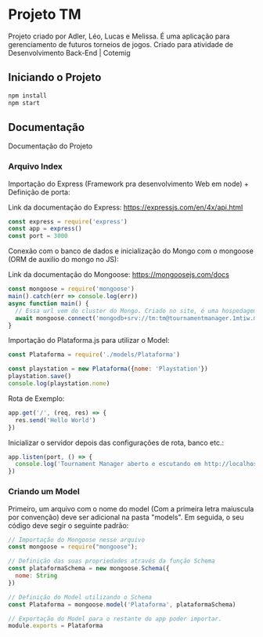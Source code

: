 # Projeto TM

Projeto criado por Adler, Léo, Lucas e Melissa. É uma aplicação para gerenciamento de futuros torneios de jogos. Criado para atividade de Desenvolvimento Back-End | Cotemig

## Iniciando o Projeto

```cmd
npm install
npm start
```

## Documentação

Documentação do Projeto

### Arquivo Index

Importação do Express (Framework pra desenvolvimento Web em node) + Definição de porta:

Link da documentação do Express: <https://expressjs.com/en/4x/api.html>

```js
const express = require('express')
const app = express()
const port = 3000
```

Conexão com o banco de dados e inicialização do Mongo com o mongoose (ORM de auxilio do mongo no JS):

Link da documentação do Mongoose: <https://mongoosejs.com/docs>

```js
const mongoose = require('mongoose')
main().catch(err => console.log(err))
async function main() {
  // Essa url vem do cluster do Mongo. Criado no site, é uma hospedagem gratuita temporária do Mongo! (https://cloud.mongodb.com/v2/6182974e71064e34af74755a#clusters/connect?clusterId=TournamentManager)
  await mongoose.connect('mongodb+srv://tm:tm@tournamentmanager.1mtiw.mongodb.net/tm?retryWrites=true&w=majority');
}
```

Importação do Plataforma.js para utilizar o Model:

```js
const Plataforma = require('./models/Plataforma')

const playstation = new Plataforma({nome: 'Playstation'})
playstation.save()
console.log(playstation.nome)
```

Rota de Exemplo:

```js
app.get('/', (req, res) => {
  res.send('Hello World')
})
```

Inicializar o servidor depois das configurações de rota, banco etc.:

```js
app.listen(port, () => {
  console.log('Tournament Manager aberto e escutando em http://localhost:' + port)
})
```

### Criando um Model

Primeiro, um arquivo com o nome do model (Com a primeira letra maiuscula por convenção) deve ser adicional na pasta "models". Em seguida, o seu código deve segir o seguinte padrão:

```js
// Importação do Mongoose nesse arquivo
const mongoose = require("mongoose");

// Definição das suas propriedades através da função Schema
const plataformaSchema = new mongoose.Schema({
  nome: String
})

// Definição do Model utilizando o Schema
const Plataforma = mongoose.model('Plataforma', plataformaSchema)

// Exportação do Model para o restante do app poder importar.
module.exports = Plataforma
```
